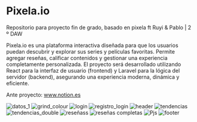 # Pixela.io

Repositorio para proyecto fin de grado, basado en pixela ft Ruyi &amp; Pablo | 2 º DAW

Pixela.io es una plataforma interactiva diseñada para que los usuarios puedan descubrir y explorar sus series y películas favoritas. Permite agregar reseñas, calificar contenidos y gestionar una experiencia completamente personalizada.
El proyecto será desarrollado utilizando React para la interfaz de usuario (frontend) y Laravel para la lógica del servidor (backend), asegurando una experiencia moderna, dinámica y eficiente.

Ante proyecto: www.notion.es

![datos_1](https://github.com/user-attachments/assets/9809f359-e4a4-4c77-8144-7fc5a4b55a58)
![grind_colour](https://github.com/user-attachments/assets/c3194929-c906-4cc7-9d4f-9e1912a0121c)
![login](https://github.com/user-attachments/assets/99c60e1c-8005-4969-bfc0-30450f318a02)
![registro_login](https://github.com/user-attachments/assets/f712c74f-cc8b-4bb6-9541-e89ace61786c)
![header](https://github.com/user-attachments/assets/7e3bcec4-bfd2-4a69-b373-7d8ce0364b49)
![tendencias](https://github.com/user-attachments/assets/1c44578e-ccf2-4f81-a069-5dcba2fd9348)
![tendencias_double](https://github.com/user-attachments/assets/b4e8a139-4ea6-49b3-aa20-60eb2111e716)
![reseñass](https://github.com/user-attachments/assets/5d30b8d5-7ceb-401d-a6e7-78a5805bf518)
![reseñas completas](https://github.com/user-attachments/assets/55e17d81-d3a2-4810-baae-0f954e0fb85e)
![Pjs](https://github.com/user-attachments/assets/aaacda69-1feb-4910-821b-d9806b6e9811)
![footer](https://github.com/user-attachments/assets/32d21ec9-fbcc-4abe-bb08-f767a596327a)

